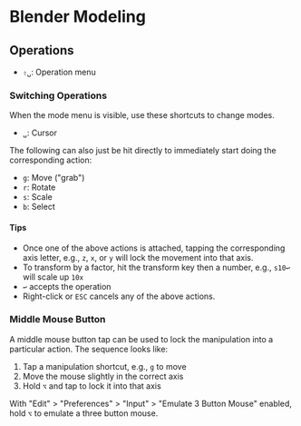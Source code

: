 # Blender Modeling

## Operations

- `⇧␣`: Operation menu

### Switching Operations

When the mode menu is visible, use these shortcuts to change modes.

- `␣`: Cursor

The following can also just be hit directly to immediately start doing the corresponding action:

- `g`: Move ("grab")
- `r`: Rotate
- `s`: Scale
- `b`: Select

#### Tips

- Once one of the above actions is attached, tapping the corresponding axis letter, e.g., `z`, `x`, or `y` will lock the movement into that axis.
- To transform by a factor, hit the transform key then a number, e.g., `s10↩` will scale up `10x`
- `↩` accepts the operation
- Right-click or `ESC` cancels any of the above actions.

### Middle Mouse Button

A middle mouse button tap can be used to lock the manipulation into a particular action. The sequence looks like:

1. Tap a manipulation shortcut, e.g., `g` to move
2. Move the mouse slightly in the correct axis
3. Hold `⌥` and tap to lock it into that axis

With "Edit" > "Preferences" > "Input" > "Emulate 3 Button Mouse" enabled, hold `⌥` to emulate a three button mouse.
